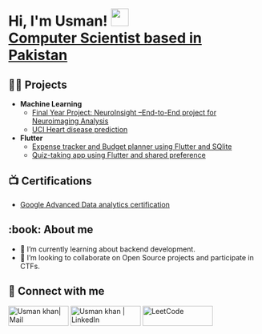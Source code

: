 
<h1>Hi, I'm Usman! <img src="https://media.giphy.com/media/hvRJCLFzcasrR4ia7z/giphy.gif" width="35"> <br/> <a href="https://www.linkedin.com/in/usmank7/">Computer Scientist  based in Pakistan</a></h1>

<h2>👩‍💻 Projects</h2>

- <b>Machine Learning</b>
  - [Final Year Project: NeuroInsight –End-to-End project for Neuroimaging Analysis](https://github.com/UsmanK7/Neuro-Insight)
  - [UCI Heart disease prediction](https://github.com/UsmanK7/Cardio-Predict)
- <b>Flutter</b>
  - [Expense tracker and Budget planner using Flutter and SQlite](https://github.com/UsmanK7/expense_tracker_budget)
  - [Quiz-taking app using Flutter and shared preference](https://github.com/UsmanK7/quiz_app_flutter) 

<h2>📺 Certifications</h2>

- [Google Advanced Data analytics certification](https://www.coursera.org/account/accomplishments/specialization/3RWO1A39NPL6)

<h2> :book: About me</h2>

- 🌱 I’m currently learning about backend development.
- 👯 I’m looking to collaborate on Open Source projects and participate in CTFs.

<h2> 🤳 Connect with me</h2>

[<img target="_blank" alt="Usman khan| Mail" width="120px" height="40" src="https://img.shields.io/badge/Gmail-D14836?style=for-the-badge&logo=gmail&logoColor=white" />][mail]
[<img target="_blank" alt="Usman khan | LinkedIn" width="140px" height="40" src="https://img.shields.io/badge/LinkedIn-0077B5?style=for-the-badge&logo=linkedin&logoColor=white" />][linkedin]
[<img target="_blank" alt="LeetCode" width="140px" height="40" src="https://img.shields.io/badge/LeetCode-000000?style=for-the-badge&logo=leetcode&logoColor=yellow" />][leetcode]


[mail]: mailto:musmankhan707@gmail.com
[linkedin]: https://www.linkedin.com/in/usmank7/
[leetcode]: https://leetcode.com/u/usmank7/

